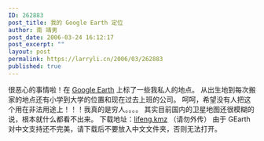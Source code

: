 ```yaml
---
ID: 262883
post_title: 我的 Google Earth 定位
author: 南 靖男
post_date: 2006-03-24 16:12:17
post_excerpt: ""
layout: post
permalink: https://larryli.cn/2006/03/262883
published: true
---
```

很恶心的事情啦！在 <a href="http://earth.google.com">Google Earth</a> 上标了一些我私人的地点。
从出生地到每次搬家的地点还有小学到大学的位置和现在过去上班的公司。
呵呵，希望没有人把这个用在非法用途上！！！我真的是穷人。。。。
其实目前国内的卫星地图还很模糊的说，根本就什么都看不出来。
下载地址：<a href="https://larryli.cn/wp-content/uploads/50/5051/2007/07/lifeng.zip" title="lifeng.kmz">lifeng.kmz</a> （请勿外传）
由于 GEarth 对中文支持还不完美，请下载后不要放入中文文件夹，否则无法打开。